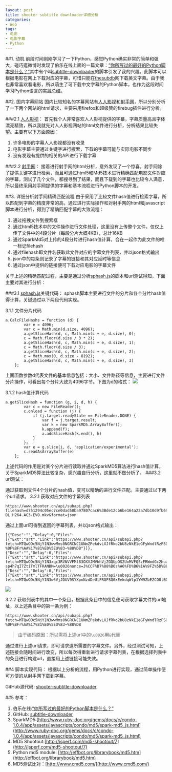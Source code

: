 ```yaml
---
layout: post
title: shooter subtitle downloader详细分析
categories:
- Web
tags:
- 电影
- 电影字幕
- Python
---
```


##1. 动机
前段时间刚刚学习了一下Python，感觉Python确实非常的简单和强大，碰巧逛微博时发现了伯乐在线上面的一篇文章：[“你所写过的最好的Python脚本是什么？”](http://blog.jobbole.com/75244/)其中有个叫[subtitle-downloader](https://github.com/manojmj92/subtitle-downloader)的脚本引发了我的兴趣。此脚本可以根据电影在网上下载对应的字幕，可惜只能在[thesubdb](http://thesubdb.com/)网下载英文字幕。由于我也非常喜欢看电影，所以萌生了可下载中文字幕的Python脚本，也作为这段时间学习Python语言的实践总结。


##2. 国内字幕网站
国内比较知名的字幕网站有[人人影视](http://www.yyets.com/ "人人影视")和[射手网](http://www.shooter.cn/ "射手网")，所以分别分析了一下两个网站的html请求，主要采用firefox和超级赞的firebug插件进行分析。

###2.1 [人人影视](http://www.yyets.com/)：
首先我个人非常喜欢人人影视提供的字幕，字幕质量高且字体漂亮精致，所以我就先对人人影视网站的html文件进行分析，分析结果比较失望。主要有以下方面原因：
>
1. 许多电影的字幕人人影视都没有收录
2. 电影字幕主要通过关键字进行搜索，下载的字幕可能与实际电影不同步
3. 没有发现有提供的相关的API进行下载字幕

###2.2 [射手网](http://www.shooter.cn/)：
接着进行射手网的html分析，意外发现了一个惊喜，射手网除了提供关键字进行检索，而且可通过html5和Md5技术进行精确匹配电影文件对应的字幕，测试了几个文件，都搜寻到了结果，而且下载到的字幕也比较令人满意，所以最终采用射手网提供的字幕和基本流程进行Python脚本的开发。

##3. 详细分析射手网精确匹配流程
由于采用了比较文件hash值进行检索字幕，所以匹配到字幕的精度非常的高，通过进行实际操作和对射手网的html和javascript脚本进行分析，得到了精确匹配字幕的大致流程：

>
1. 通过拖拽文件到搜索框
2. 通过html5技术中的文件操作进行文件处理，这里没有上传整个文件，仅仅上传了文件中的4段分片（每段分片大概4KB），总计16KB
3. 通过SparkMd5对上传的4段分片进行hash值计算，合在一起作为此文件的唯一标记filehash
4. 通过filehash即文件名获取此文件对应的字幕文件列表，并以json格式输出
5. json中的每条则记录了字幕的链接和其对应延时等信息
6. 通过json中提供的链接便可下载对应电影的字幕文件

关于上述的精确匹配过程，主要是通过分析[sphash.js](http://www.shooter.cn/a/sphash.js)的脚本和url测试得知，下面主要对其进行分析：

###3.1 [sphash.js](http://www.shooter.cn/a/sphash.js)关键代码：
sphash脚本主要进行文件的分片和各个分片hash值得计算，关键通过以下两段代码实现。

3.1.1 文件分片代码

	a.CalcFileHashs = function (d) {
            var e = 4096;
            var c = Math.min(d.size, 4096);
            a.getSliceHash(d, c, Math.min(c + e, d.size), 0);
            c = Math.floor(d.size / 3 * 2);
            a.getSliceHash(d, c, Math.min(c + e, d.size), 1);
            c = Math.floor(d.size / 3);
            a.getSliceHash(d, c, Math.min(c + e, d.size), 2);
            c = Math.max(0, d.size - 8192);
            a.getSliceHash(d, c, Math.min(c + e, d.size), 3)
        };
上面函数参数d代表文件的基本信息包括：大小、文件路径等信息，主要进行文件分片操作，可看出每个分片大致为4096字节。下图为d的格式：
![](http://xiangshuai.github.io/resources/20140823185020.png)

3.1.2 hash值计算代码

	a.getSliceHash = function (g, i, d, h) {
            var c = new FileReader();
            c.onload = function (j) {
                if (j.target.readyState == FileReader.DONE) {
                    var f = j.target.result;
                    var k = new SparkMD5.ArrayBuffer();
                    k.append(f);
                    a.addSliceHash(k.end(), h)
                }
            };
            var e = g.slice(i, d, 'application/experimental');
            c.readAsArrayBuffer(e)
        };
上述代码的作用是对某个分片进行读取并通过SparkMD5算法进行hash值计算，关于SparkMD5算法比较复杂，感兴趣自行分析，这里就不做分析了。
###3.2 url测试：
	 
通过获取到文件4个分片的hash值，变可以精确的进行文件匹配。主要通过以下两个url请求。
3.2.1 获取对应文件的字幕列表

	https://www.shooter.cn/api/subapi.php?filehash=d751294c05ec7ce0dad50ba97807cac6%3Bde12cb6be164a22a7db10d9fb69d6db5%3Bd1a9a584d3a1846cd0fc7711b8ba40ed%3B0b9a6ceb459802fcec506e2f98d10392&pathinfo=Divergent.2014.RETAIL.1080p.WEB-DL.H264.AC3-EVO.mkv&format=json
通过上面url可得到返回的字幕列表，并以json格式输出：

	[{"Desc":"","Delay":0,"Files":[{"Ext":"srt","Link":"https://www.shooter.cn/api/subapi.php?fetch=MTQwODc5NjY1N3wwMms0NGRCNC1UNmZPekdvLXJfRko2bU8zNkE1eGFyWndlRzFSOC1OZUFKOWpCRVMtVEc4MmZXTVlwNjR6NjdiZkpUZW12eG9JRjFWRHgwN01QWnc2Y01vZGlhRUl1NHMxbm1UT3ZPa1UwZXhheTc1SkJqRlhrOFc3cWQ1RjROWXg1aWRJTlJ5NDBfMGN4UjUwZjFJVC1SYzBqRTRwUU1CM2pRMGQtWT18oXpmBxVzkrWQj2gHyNldXfRT2FhEZI9eOPbRR8RNulc=\u0026nonce=%98%EA-%0F%BFr%AA%17%81%E0%5EU%83~%88%DB"}]},
	{"Desc":"","Delay":0,"Files":[{"Ext":"srt","Link":"https://www.shooter.cn/api/subapi.php?fetch=MTQwODc5NjY1N3xqc3RVNVVFMl83OXVJMVhhVjZGQUpOS2UxMVFQSzFRWmdGc2huaVBNVG05UDNobVJYeWg0NlcyN3FmZTFKUUVPaHk3Y01iNVNGbmM3ZS13M2dCWkc1by0tUVg4Yy1JbEN5b3RBWURvUkViY3RzSkdhWnJSRTNubERXZ0JJYVpNc3JUSW9RV01YQWRGYjV0MklIanVuRXdCQVV6UXhDWDZFaVFJN3FlZz18G86t0qzz5vpC6_1ObZWtI-sp4h7qI7ZtiTmlTFRANBM=\u0026nonce=J%CCF%B7%88%B6s%A6%FD%B6%1A%9FZ%5D%B8%7B"}]},
	{"Desc":"","Delay":0,"Files":[{"Ext":"srt","Link":"https://www.shooter.cn/api/subapi.php?fetch=MTQwODc5NjY1N3w5VjJDUV9SYXpnNzdDeUtFRGFSQ0xEekdqWlp1YW9ZbEZCOUlBOG83RlJ4al9nOFFjc3ROcXJfeVFSTjcwaHVfZkdVeTdodC1jZ1c5RFNPMktMeDczQzVRVW1JMkFVX3VQQi1tTW9hOG5hVWNrOWxHQkVPM2NxUTNmWlkxTzBaSC0tMDcybmMtS1Y0STZHbFRtNF9rMll6WFJweFB0S0F2QlgxZUJQWT18NXOIF52s_qsZIuupexlMqRLZV4z8lzLX1nOSKVfskJo=\u0026nonce=%2Fu%E2%C4A%B7%DA%3EZ%ADr%A4m%CE%A3%B7"}]}]
![](http://xiangshuai.github.io/resources/20140823204055.png)

3.2.2 获取列表中的其中一个条目，根据此条目中的信息便可获取字幕文件的url地址，以上述条目中的第一条为例：
	
	https://www.shooter.cn/api/subapi.php?fetch=MTQwODc5NjY1N3wwMms0NGRCNC1UNmZPekdvLXJfRko2bU8zNkE1eGFyWndlRzFSOC1OZUFKOWpCRVMtVEc4MmZXTVlwNjR6NjdiZkpUZW12eG9JRjFWRHgwN01QWnc2Y01vZGlhRUl1NHMxbm1UT3ZPa1UwZXhheTc1SkJqRlhrOFc3cWQ1RjROWXg1aWRJTlJ5NDBfMGN4UjUwZjFJVC1SYzBqRTRwUU1CM2pRMGQtWT18oXpmBxVzkrWQj2gHyNldXfRT2FhEZI9eOPbRR8RNulc=&nonce=%98%EA-%0F%BFr%AA%17%81%E0%5EU%83~%88%DB

> 由于编码原因：所以需将上述url中的`\u0026`用`&`代替

通过进行上述url请求，即可请求道所需要的字幕文件。另外，经过测试可知，上述链接会随时间进行改变，所以每次得重新进行请求字幕列表，在根据选择列表中的条目进行构建url，直接用上述链接可能失效。

##4 脚本实现代码：
根据以上分析的流程，用Python进行实现，通过简单操作便可方便的从射手网下载到字幕。

GitHub源代码: [shooter-subtitle-downloader](https://github.com/xiangshuai/shooter-subtitle-downloader)

##5 参考：
1. 伯乐在线:[“你所写过的最好的Python脚本是什么？”](http://blog.jobbole.com/75244/)
2. GitHub: [subtitle-downloader](https://github.com/manojmj92/subtitle-downloader)
3. SparkMD5:[http://www.ruby-doc.org/gems/docs/c/condo-1.0.4/app/assets/javascripts/condo/md5/spark-md5_js.html](http://www.ruby-doc.org/gems/docs/c/condo-1.0.4/app/assets/javascripts/condo/md5/spark-md5_js.html)
4. MD5 Shootout:[http://jsperf.com/md5-shootout/7](http://jsperf.com/md5-shootout/7)
5. Python md5 module: [http://effbot.org/librarybook/md5.htm](http://effbot.org/librarybook/md5.htm)
6. MD5测试比对：[http://www.cmd5.com/](http://www.cmd5.com/)
